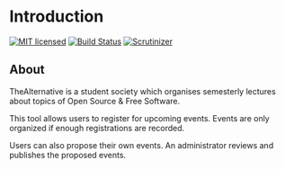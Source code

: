 # Introduction
[![MIT licensed](https://img.shields.io/badge/license-MIT-blue.svg)](./LICENSE) 
[![Build Status](https://api.travis-ci.com/TheAlternativeZurich/triage.svg?branch=master)](https://travis-ci.com/TheAlternativeZurich/triage)
[![Scrutinizer](https://scrutinizer-ci.com/g/TheAlternativeZurich/triage/badges/quality-score.png?b=master)](https://scrutinizer-ci.com/g/TheAlternativeZurich/triage)

## About
TheAlternative is a student society which organises semesterly lectures about topics of Open Source & Free Software.

This tool allows users to register for upcoming events. Events are only organized if enough registrations are recorded.

Users can also propose their own events. An administrator reviews and publishes the proposed events.
